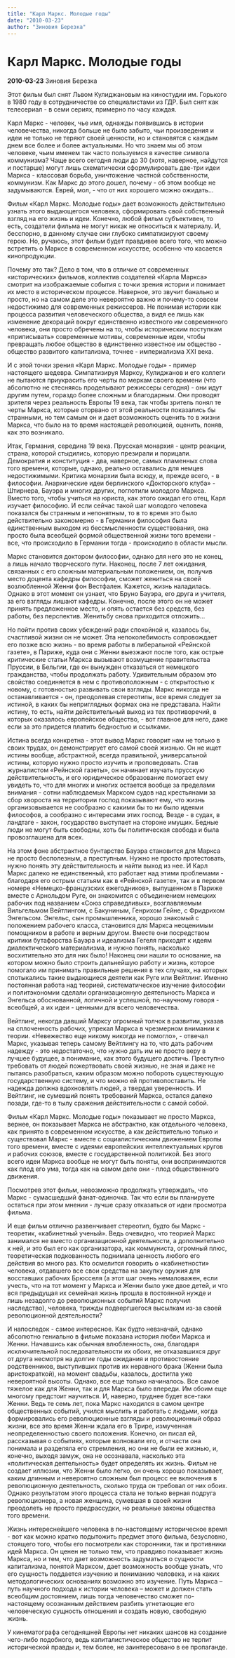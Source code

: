 ```yaml
---
title: "Карл Маркс. Молодые годы"
date: "2010-03-23"
author: "Зиновия Березка"
---
```


# Карл Маркс. Молодые годы

**2010-03-23** Зиновия Березка

Этот фильм был снят Львом Кулиджановым на киностудии им. Горького в 1980 году в сотрудничестве со специалистами из ГДР. Был снят как телесериал - в семи сериях, примерно по часу каждая.

Карл Маркс - человек, чье имя, однажды появившись в истории человечества, никогда больше не было забыто, чьи произведения и идеи не только не теряют своей ценности, но и становятся с каждым днем все более и более актуальными. Но что знаем мы об этом человеке, чьим именем так часто пользуемся в качестве символа коммунизма? Чаще всего сегодня люди до 30 (хотя, наверное, найдутся и постарше) могут лишь схематически сформулировать две-три идеи Маркса - классовая борьба, уничтожение частной собственности, коммунизм. Как Маркс до этого дошел, почему - об этом вообще не задумываются. Еврей, мол, - что от них хорошего можно ожидать...

Фильм «Карл Маркс. Молодые годы» дает возможность действительно узнать этого выдающегося человека, сформировать свой собственный взгляд на его жизнь и идеи. Конечно, любой фильм субъективен, то есть, создатели фильма не могут никак не относиться к материалу. И, бесспорно, в данному случае они глубоко симпатизируют своему герою. Но, ручаюсь, этот фильм будет правдивее всего того, что можно встретить о Марксе в современном искусстве, особенно что касается кинопродукции.

Почему это так? Дело в том, что в отличие от современных «исторических» фильмов, коллектив создателей «Карла Маркса» смотрит на изображаемые события с точки зрения истории и понимает их место в историческом процессе. Наверное, это звучит банально и просто, но на самом деле это невероятно важно и почему-то совсем недостижимо для современных режиссеров. Не понимая истории как процесса развития человеческого общества, а видя ее лишь как изменение декораций вокруг единственно известного им современного человека, они просто обречены на то, чтобы историческим поступкам «приписывать» современные мотивы, современные идеи, чтобы превращать любое общество в единственно известное им общество - общество развитого капитализма, точнее - империализма XXI века.

И с этой точки зрения «Карл Маркс. Молодые годы» - пример настоящего шедевра. Симпатизируя Марксу, Кулиджанов и его коллеги не пытаются приукрасить его черты по меркам своего времени (что абсолютно не стесняясь проделывают режиссеры сегодня) - они идут другим путем, гораздо более сложным и благодарным. Они проводят зрителя через реальность Европы 19 века, так чтобы зритель понял те черты Маркса, которые оторвано от этой реальности показались бы странными, но тем самым он и дает возможность оценить то в жизни Маркса, что было на то время настоящей революцией, оценить, поняв, как это возникало.

Итак, Германия, середина 19 века. Прусская монархия - центр реакции, страна, которой стыдились, которую презирали и порицали. Демократия и конституция - два, наверное, самых пламенных слова того времени, которые, однако, реально оставались для немцев недостижимыми. Критика монархии была всюду, и, прежде всего, - в философии. Анархические идеи берлинского «Докторского клуба» - Штирнера, Бауэра и многих других, поглотили молодого Маркса. Вместо того, чтобы учиться на юриста, как этого ожидал его отец, Карл изучает философию. И если сейчас такой шаг молодого человека показался бы странным и непонятным, то в то время это было действительно закономерно - в Германии философия была единственным выходом из бессмысленности существования, она просто была всеобщей формой общественной жизни того времени - все, что происходило в Германии тогда - происходило в области мысли.

Маркс становится доктором философии, однако для него это не конец, а лишь начало творческого пути. Наконец, после 7 лет ожидания, связанных с его сложным материальным положением, он, получив место доцента кафедры философии, сможет жениться на своей возлюбленной Женни фон Вестфален. Кажется, жизнь наладилась. Однако в этот момент он узнает, что Бруно Бауэра, его друга и учителя, за его взгляды лишают кафедры. Конечно, после этого он не может принять предложенное место, и опять остается без средств, без работы, без перспектив. Женитьбу снова приходится отложить...

Но пойти против своих убеждений ради спокойной и, казалось бы, счастливой жизни он не может. Эта непоколебимость сопровождает его позже всю жизнь - во время работы в либеральной «Рейнской газете», в Париже, куда они с Женни выезжают после того, как острые критические статьи Маркса вызывают возмущение правительства Пруссии, в Бельгии, где он вынужден отказаться от немецкого гражданства, чтобы продолжать работу. Удивительным образом это свойство соединяется в нем с противоположным - с открытостью к новому, с готовностью развивать свои взгляды. Маркс никогда не останавливается - он, преодолевая стереотипы, все время следует за истиной, в каких бы неприглядных формах она не представала. Найти истину, то есть, найти действительный выход из тех противоречий, в которых оказалось европейское общество, - вот главное для него, даже если за это придется платить бедностью и ссылками.

Истина всегда конкретна - этот вывод Маркс говорит нам не только в своих трудах, он демонстрирует его самой своей жизнью. Он не ищет истины вообще, абстрактной, всегда правильной, универсальной истины, которую нужно просто изучить и проповедовать. Став журналистом «Рейнской газеты», он начинает изучать прусскую действительность, и его юридическое образование помогает ему увидеть то, что для многих и многих остается вообще за пределами внимания - сотни наблюдаемых Марксом судов над крестьянами за сбор хвороста на территории господ показывают ему, что жизнь организовывается не сообразно с какими бы то ни было идеями философов, а сообразно с интересами этих господ. Везде - в судах, в ландтаге - закон, государство выступает на стороне имущих. Бедные люди не могут быть свободны, хоть бы политическая свобода и была провозглашена для всех.

На этом фоне абстрактное бунтарство Бауэра становится для Маркса не просто бесполезным, а преступным. Нужно не просто протестовать, нужно понять эту действительность и найти выход из нее. И Карл Маркс далеко не единственный, кто работает над этими проблемами - благодаря его острым статьям как в «Рейнской газете», так и в первом номере «Немецко-французских ежегодников», выпущенном в Париже вместе с Арнольдом Руге, он знакомится с объединением немецких рабочих под названием «Союз справедливых», возглавляемым Вильгельмом Вейтлингом, с Бакуниным, Генрихом Гейне, с Фридрихом Энгельсом. Энгельс, сын промышленника, хорошо знакомый с положением рабочего класса, становится для Маркса неоценимым помощником в работе и верным другом. Вместе они посредством критики бутафорства Бауэра и идеализма Гегеля приходят к идеям диалектического материализма, и нужно понять, насколько восхитительно это для них было! Наконец они нашли то основание, на котором можно было строить дальнейшую работу и жизнь, которое помогало им принимать правильные решения в тех случаях, на которых спотыкались такие выдающиеся деятели как Руге или Вейтлинг. Именно постоянная работа над теорией, систематическое изучение философии и политэкономии сделали организационную деятельность Маркса и Энгельса обоснованной, логичной и успешной, по-научному говоря - всеобщей, а их идеи - ценными для всего человечества.

Вейтлинг, некогда давший Марксу огромный толчок в развитии, указав на сплоченность рабочих, упрекал Маркса в чрезмерном внимании к теории. «Невежество еще никому никогда не помогло», - отвечал Маркс, указывая теперь самому Вейтлингу на то, что дать рабочим надежду - это недостаточно, что нужно дать им не просто веру в лучшее будущее, а понимание, как этого будущего достичь. Преступно требовать от людей пожертвовать своей жизнью, не зная и даже не пытаясь разобраться, каким образом можно побороть существующую государственную систему, и что можно ей противопоставить. Не надежда должна вдохновлять людей, а твердая уверенность. И Вейтлинг, не сумевший понять требований Маркса, остался далеко позади, где-то в тылу сражения действительности с самой собой.

Фильм «Карл Маркс. Молодые годы» показывает не просто Маркса, вернее, он показывает Маркса не абстрактно, как отдельного человека, как принято в современном искусстве, а как действительно только и существовал Маркс - вместе с социалистическим движением Европы того времени, вместе с идеями европейских интеллектуальных кругов и рабочих союзов, вместе с государственной политикой. Без этого всего идеи Маркса вообще не могут быть поняты, они воспринимаются как плод его ума, тогда как на самом деле они - плод общественного движения.

Посмотрев этот фильм, невозможно продолжать утверждать, что Маркс - сумасшедший фанат-одиночка. Так что если вы планируете остаться при этом мнении - лучше сразу отказаться от идеи просмотра фильма.

И еще фильм отлично развенчивает стереотип, будто бы Маркс - теоретик, «кабинетный ученый». Ведь очевидно, что теорией Маркс занимался не вместо организационной деятельности, а дополнительно к ней, и это был его как организатора, как коммуниста, огромный плюс, теоретическая подкованность поднимала ценность любого его действия во много раз. Кто осмелится говорить о «кабинетности» человека, отдавшего все свои средства на закупку оружия для восставших рабочих Брюсселя (а этот шаг очень немаловажен, если учесть, что на тот момент у Маркса и Женни было уже двое детей, и что вся предыдущая их семейная жизнь прошла в постоянной нужде и лишь незадолго до революционных событий Маркс получил наследство), человека, трижды подвергшегося высылкам из-за своей революционной деятельности?

И напоследок - самое интересное. Как будто невзначай, однако абсолютно гениально в фильме показана история любви Маркса и Женни. Начавшись как обычная влюбленность, она, благодаря исключительной последовательности их обоих, не отказавшихся друг от друга несмотря на долгие годы ожидания и противостояние родственников, выступивших против их неравного брака (Женни была аристократкой), на момент свадьбы, казалось, достигла уже невероятной высоты. Однако, все еще только начиналось. Все самое тяжелое как для Женни, так и для Маркса было впереди. Им обоим еще многому предстоит научиться. И, наверно, труднее будет все-таки Женни. Ведь те семь лет, пока Маркс находился в самом центре общественных событий, учился мыслить и работать с людьми, когда формировались его революционные взгляды и революционный образ жизни, все это время Женни ждала его в Трире, измученная неопределенностью своего положения. Конечно, он писал ей, рассказывая о событиях, которые волновали его, и отчасти она понимала и разделяла его стремления, но они не были ее жизнью, и, конечно, выходя замуж, она не осознавала, насколько эта «политическая деятельность» будет определять их жизнь. Фильм не создает иллюзии, что Женни было легко, он очень хорошо показывает, каким длинным и невероятно сложным был процесс ее включения в революционную деятельность, сколько труда он требовал от них обоих. Однако результатом этого процесса стала не только верная подруга революционера, а новая женщина, сумевшая в своей жизни преодолеть не просто предрассудки, но реальные законы общества того времени.

Жизнь интереснейшего человека в по-настоящему историческое время - вот как можно кратко подытожить предмет этого фильма, безусловно, стоящего того, чтобы его посмотрели как сторонники, так и противники идей Маркса. Он ценен не только тем, что правдиво показывает жизнь Маркса, но и тем, что дает возможность задуматься о сущности капитализма, понятой Марксом, дает возможность вообще узнать, что его сущность поддается изучению и пониманию человека, и на каких методологических основаниях возможно это изучение. Путь Маркса – путь научного подхода к истории человека – может и должен стать всеобщим достоянием, лишь тогда человечество сможет по-настоящему осознанным действием разбить угнетающие его человеческую сущность отношения и создать новую, свободную жизнь.

У кинематографа сегодняшней Европы нет никаких шансов на создание чего-либо подобного, ведь капиталистическое общество не терпит исторической правды и, тем более, не заинтересовано в ее пропаганде.